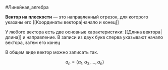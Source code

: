
#Линейная_алгебра

**Вектор на плоскости** — это направленный отрезок, для которого указаны его [[Координаты вектора|начало и конец]]

У любого вектора есть две основные характеристики: [[Длина вектора|длина]] и направление. В записи из двух букв сперва указывают начало вектора, затем его конец

В общем виде вектор можно записать так.

$$a_n​=(α_1​, α_2​, ..., α_n​)$$

